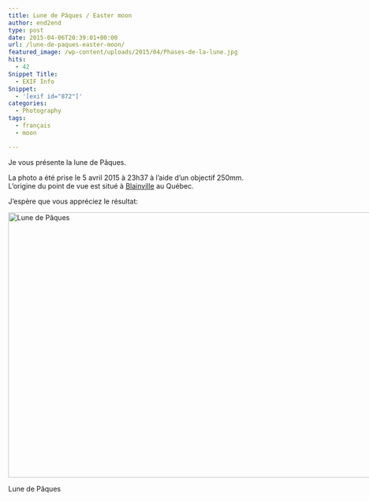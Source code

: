 ```yaml
---
title: Lune de Pâques / Easter moon
author: end2end
type: post
date: 2015-04-06T20:39:01+00:00
url: /lune-de-paques-easter-moon/
featured_image: /wp-content/uploads/2015/04/Phases-de-la-lune.jpg
hits:
  - 42
Snippet Title:
  - EXIF Info
Snippet:
  - '[exif id="872"]'
categories:
  - Photography
tags:
  - français
  - moon

---
```

Je vous présente la lune de Pâques.<!--more-->

La photo a été prise le 5 avril 2015 à 23h37 à l&#8217;aide d&#8217;un objectif 250mm. L&#8217;origine du point de vue est situé à [Blainville][1] au Québec.

J&#8217;espère que vous appréciez le résultat:

<div id="attachment_872" style="width: 817px" class="wp-caption alignnone">
  <a href="http://www.end2endzone.com/wp-content/uploads/2015/04/IMG_0002_LR5.jpg"><img aria-describedby="caption-attachment-872" loading="lazy" class="size-full wp-image-872" src="http://www.end2endzone.com/wp-content/uploads/2015/04/IMG_0002_LR5.jpg" alt="Lune de Pâques" width="807" height="538" srcset="http://www.end2endzone.com/wp-content/uploads/2015/04/IMG_0002_LR5.jpg 807w, http://www.end2endzone.com/wp-content/uploads/2015/04/IMG_0002_LR5.jpg 150w, http://www.end2endzone.com/wp-content/uploads/2015/04/IMG_0002_LR5.jpg 300w, http://www.end2endzone.com/wp-content/uploads/2015/04/IMG_0002_LR5.jpg 672w" sizes="(max-width: 807px) 100vw, 807px" /></a>
  
  <p id="caption-attachment-872" class="wp-caption-text">
    Lune de Pâques
  </p>
</div>

 [1]: https://www.google.ca/maps/place/Blainville,+QC